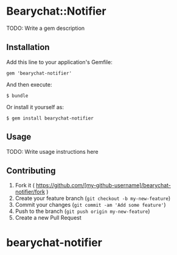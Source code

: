 # Bearychat::Notifier

TODO: Write a gem description

## Installation

Add this line to your application's Gemfile:

    gem 'bearychat-notifier'

And then execute:

    $ bundle

Or install it yourself as:

    $ gem install bearychat-notifier

## Usage

TODO: Write usage instructions here

## Contributing

1. Fork it ( https://github.com/[my-github-username]/bearychat-notifier/fork )
2. Create your feature branch (`git checkout -b my-new-feature`)
3. Commit your changes (`git commit -am 'Add some feature'`)
4. Push to the branch (`git push origin my-new-feature`)
5. Create a new Pull Request
# bearychat-notifier
